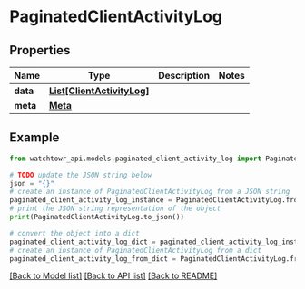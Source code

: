 # PaginatedClientActivityLog


## Properties

Name | Type | Description | Notes
------------ | ------------- | ------------- | -------------
**data** | [**List[ClientActivityLog]**](ClientActivityLog.md) |  | 
**meta** | [**Meta**](Meta.md) |  | 

## Example

```python
from watchtowr_api.models.paginated_client_activity_log import PaginatedClientActivityLog

# TODO update the JSON string below
json = "{}"
# create an instance of PaginatedClientActivityLog from a JSON string
paginated_client_activity_log_instance = PaginatedClientActivityLog.from_json(json)
# print the JSON string representation of the object
print(PaginatedClientActivityLog.to_json())

# convert the object into a dict
paginated_client_activity_log_dict = paginated_client_activity_log_instance.to_dict()
# create an instance of PaginatedClientActivityLog from a dict
paginated_client_activity_log_from_dict = PaginatedClientActivityLog.from_dict(paginated_client_activity_log_dict)
```
[[Back to Model list]](../README.md#documentation-for-models) [[Back to API list]](../README.md#documentation-for-api-endpoints) [[Back to README]](../README.md)


